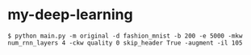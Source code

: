 # my-deep-learning
```:実行コマンド例
$ python main.py -m original -d fashion_mnist -b 200 -e 5000 -mkw num_rnn_layers 4 -ckw quality 0 skip_header True -augment -il 105
```